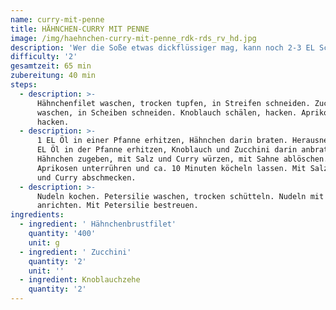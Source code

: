 ```yaml
---
name: curry-mit-penne
title: HÄHNCHEN-CURRY MIT PENNE
image: /img/haehnchen-curry-mit-penne_rdk-rds_rv_hd.jpg
description: 'Wer die Soße etwas dickflüssiger mag, kann noch 2-3 EL Schmand unterrühren.'
difficulty: '2'
gesamtzeit: 65 min
zubereitung: 40 min
steps:
  - description: >-
      Hähnchenfilet waschen, trocken tupfen, in Streifen schneiden. Zucchini
      waschen, in Scheiben schneiden. Knoblauch schälen, hacken. Aprikosen
      hacken.
  - description: >-
      1 EL Öl in einer Pfanne erhitzen, Hähnchen darin braten. Herausnehmen. 1
      EL Öl in der Pfanne erhitzen, Knoblauch und Zucchini darin anbraten.
      Hähnchen zugeben, mit Salz und Curry würzen, mit Sahne ablöschen.
      Aprikosen unterrühren und ca. 10 Minuten köcheln lassen. Mit Salz, Pfeffer
      und Curry abschmecken.
  - description: >-
      Nudeln kochen. Petersilie waschen, trocken schütteln. Nudeln mit der Soße
      anrichten. Mit Petersilie bestreuen.
ingredients:
  - ingredient: ' Hähnchenbrustfilet'
    quantity: '400'
    unit: g
  - ingredient: ' Zucchini'
    quantity: '2'
    unit: ''
  - ingredient: Knoblauchzehe
    quantity: '2'
---
```


